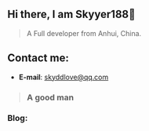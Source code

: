 ## Hi there, I am Skyyer188👋

<!--
**skyyer188/skyyer188** is a ✨ _special_ ✨ repository because its `README.md` (this file) appears on your GitHub profile.

Here are some ideas to get you started:

- 🔭 I’m currently working on ...
- 🌱 I’m currently learning ...
- 👯 I’m looking to collaborate on ...
- 🤔 I’m looking for help with ...
- 💬 Ask me about ...
- 📫 How to reach me: ...
- 😄 Pronouns: ...
- ⚡ Fun fact: ...
-->
> A Full developer from Anhui, China.

## Contact me:
- **E-mail**: skyddlove@qq.com
> ### A good man
>
 ### Blog:
 
